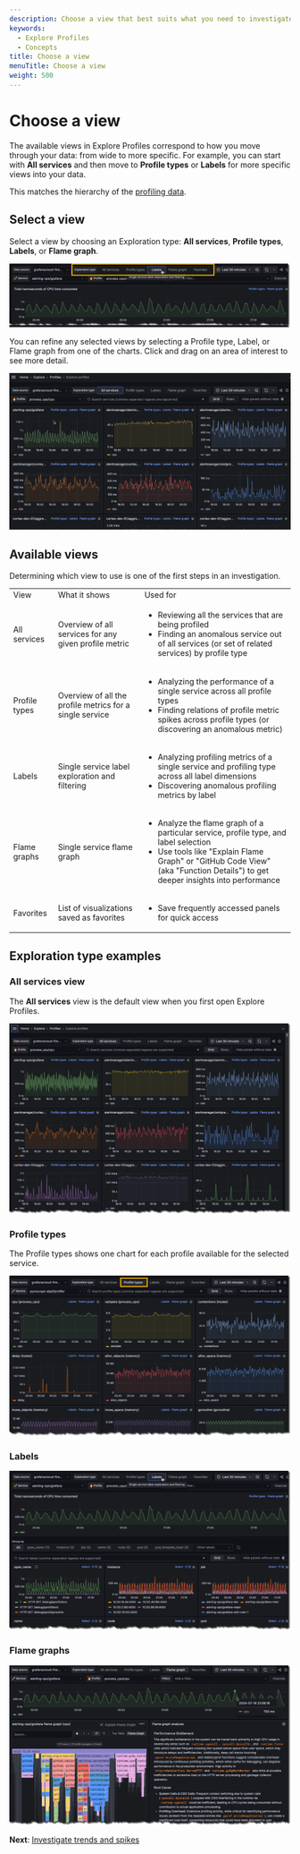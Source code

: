 ```yaml
---
description: Choose a view that best suits what you need to investigate.
keywords:
  - Explore Profiles
  - Concepts
title: Choose a view
menuTitle: Choose a view
weight: 500
---
```


# Choose a view

The available views in Explore Profiles correspond to how you move through your data: from wide to more specific.
For example, you can start with **All services** and then move to **Profile types** or **Labels** for more specific views into your data.

This matches the hierarchy of the [profiling data](../concepts/).

## Select a view

Select a view by choosing an Exploration type: **All services**, **Profile types**, **Labels**, or **Flame graph**.

![Select an Exploration type to begin](../images/explore-profiles-view-bar.png)

You can refine any selected views by selecting a Profile type, Label, or Flame graph from one of the charts.
Click and drag on an area of interest to see more detail.

![Make a selection in a graph](../images/explore-profiles-selection.gif)

## Available views

Determining which view to use is one of the first steps in an investigation.

<!-- Uses HTML table because of bulleted lists in table cells. -->
<table>
  <tr>
   <td>View
   </td>
   <td>What it shows
   </td>
   <td>Used for
   </td>
  </tr>
  <tr>
   <td>All services
   </td>
   <td>Overview of all services for any given profile metric
   </td>
   <td>
<ul>

<li>Reviewing all the services that are being profiled

<li>Finding an anomalous service out of all services (or set of related services) by profile type
</li>
</ul>
   </td>
  </tr>
  <tr>
   <td>Profile types
   </td>
   <td>Overview of all the profile metrics for a single service
   </td>
   <td>
<ul>

<li>Analyzing the performance of a single service across all profile types

<li>Finding relations of profile metric spikes across profile types (or discovering an anomalous metric)
</li>
</ul>
   </td>
  </tr>
  <tr>
   <td>Labels
   </td>
   <td>Single service label exploration and filtering
   </td>
   <td>
<ul>

<li>Analyzing profiling metrics of a single service and profiling type across all label dimensions

<li>Discovering anomalous profiling metrics by label
</li>
</ul>
   </td>
  </tr>
  <tr>
   <td>Flame graphs
   </td>
   <td>Single service flame graph
   </td>
   <td>
<ul>

<li>Analyze the flame graph of a particular service, profile type, and label selection

<li>Use tools like "Explain Flame Graph" or "GitHub Code View" (aka "Function Details") to get deeper insights into performance
</li>
</ul>
   </td>
  </tr>
  <tr>
   <td>Favorites
   </td>
   <td>List of visualizations saved as favorites
   </td>
   <td>
<ul>

<li>Save frequently accessed panels for quick access
</li>
</ul>
   </td>
  </tr>
</table>

## Exploration type examples

### All services view

The **All services** view is the default view when you first open Explore Profiles.

![All services](../images/explore-profiles-homescreen.png)

### Profile types

The Profile types shows one chart for each profile available for the selected service.

![Profile types](../images/explore-profiles-profile-types.png)

### Labels

![Labels view](../images/explore-profiles-labels.png)

### Flame graphs

![Flame graphs](../images/explore-profiles-flamegraph-2.png)

**Next**: [Investigate trends and spikes](../investigate/)